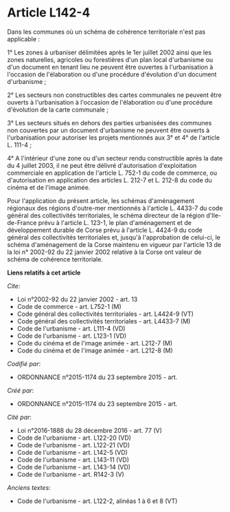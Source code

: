 # Article L142-4

Dans les communes où un schéma de cohérence territoriale n'est pas applicable : 

1° Les zones à urbaniser délimitées après le 1er juillet 2002 ainsi que les zones naturelles, agricoles ou forestières d'un
plan local d'urbanisme ou d'un document en tenant lieu ne peuvent être ouvertes à l'urbanisation à l'occasion de
l'élaboration ou d'une procédure d'évolution d'un document d'urbanisme ; 

2° Les secteurs non constructibles des cartes communales ne peuvent être ouverts à l'urbanisation à l'occasion de
l'élaboration ou d'une procédure d'évolution de la carte communale ; 

3° Les secteurs situés en dehors des parties urbanisées des communes non couvertes par un document d'urbanisme ne peuvent
être ouverts à l'urbanisation pour autoriser les projets mentionnés aux 3° et 4° de l'article L. 111-4 ; 

4° A l'intérieur d'une zone ou d'un secteur rendu constructible après la date du 4 juillet 2003, il ne peut être délivré
d'autorisation d'exploitation commerciale en application de l'article L. 752-1 du code de commerce, ou d'autorisation en
application des articles L. 212-7 et L. 212-8 du code du cinéma et de l'image animée. 

Pour l'application du présent article, les schémas d'aménagement régionaux des régions d'outre-mer mentionnés à l'article L.
4433-7 du code général des collectivités territoriales, le schéma directeur de la région d'Ile-de-France prévu à l'article L.
123-1, le plan d'aménagement et de développement durable de Corse prévu à l'article L. 4424-9 du code général des
collectivités territoriales et, jusqu'à l'approbation de celui-ci, le schéma d'aménagement de la Corse maintenu en vigueur
par l'article 13 de la loi n° 2002-92 du 22 janvier 2002 relative à la Corse ont valeur de schéma de cohérence territoriale.

**Liens relatifs à cet article**

_Cite_:

  - Loi n°2002-92 du 22 janvier 2002 - art. 13
  - Code de commerce - art. L752-1 (M)
  - Code général des collectivités territoriales - art. L4424-9 (VT)
  - Code général des collectivités territoriales - art. L4433-7 (M)
  - Code de l'urbanisme - art. L111-4 (VD)
  - Code de l'urbanisme - art. L123-1 (VD)
  - Code du cinéma et de l'image animée - art. L212-7 (M)
  - Code du cinéma et de l'image animée - art. L212-8 (M)

_Codifié par_:

  - ORDONNANCE n°2015-1174 du 23 septembre 2015 - art.

_Créé par_:

  - ORDONNANCE n°2015-1174 du 23 septembre 2015 - art.

_Cité par_:

  - Loi n°2016-1888 du 28 décembre 2016 - art. 77 (V)
  - Code de l'urbanisme - art. L122-20 (VD)
  - Code de l'urbanisme - art. L122-21 (VD)
  - Code de l'urbanisme - art. L142-5 (VD)
  - Code de l'urbanisme - art. L143-11 (VD)
  - Code de l'urbanisme - art. L143-14 (VD)
  - Code de l'urbanisme - art. R142-3 (V)

_Anciens textes_:

  - Code de l'urbanisme - art. L122-2, alinéas 1 à 6 et 8 (VT)
